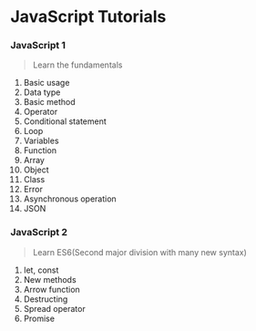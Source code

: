 # JavaScript Tutorials 


### JavaScript 1
> Learn the fundamentals

1. Basic usage
2. Data type 
3. Basic method
4. Operator
5. Conditional statement
6. Loop 
7. Variables 
8. Function
9. Array
10. Object
11. Class
12. Error
13. Asynchronous operation
14. JSON


### JavaScript 2 
> Learn ES6(Second major division with many new syntax)

1. let, const
2. New methods
3. Arrow function 
4. Destructing 
5. Spread operator 
6. Promise